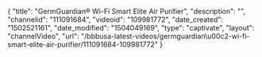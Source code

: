 {
    "title": "GermGuardian&reg; Wi-Fi Smart Elite Air Purifier",
    "description": "",
    "channelid": "111091684",
    "videoid": "109981772",
    "date_created": "1502521161",
    "date_modified": "1504049169",
    "type": "captivate",
    "layout": "channelVideo",
    "url": "\/bbbusa-latest-videos\/germguardian\u00c2-wi-fi-smart-elite-air-purifier\/111091684-109981772"
}